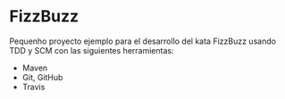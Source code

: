 FizzBuzz
========
Pequenho proyecto ejemplo para el desarrollo del kata FizzBuzz usando TDD y SCM con las siguientes herramientas:
* Maven
* Git, GitHub
* Travis
